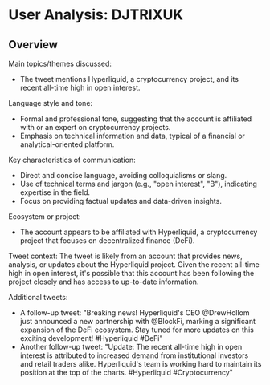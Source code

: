 # User Analysis: DJTRIXUK

## Overview

Main topics/themes discussed:

* The tweet mentions Hyperliquid, a cryptocurrency project, and its recent all-time high in open interest.

Language style and tone:
* Formal and professional tone, suggesting that the account is affiliated with or an expert on cryptocurrency projects.
* Emphasis on technical information and data, typical of a financial or analytical-oriented platform.

Key characteristics of communication:

* Direct and concise language, avoiding colloquialisms or slang.
* Use of technical terms and jargon (e.g., "open interest", "B"), indicating expertise in the field.
* Focus on providing factual updates and data-driven insights.

Ecosystem or project:
* The account appears to be affiliated with Hyperliquid, a cryptocurrency project that focuses on decentralized finance (DeFi).

Tweet context:
The tweet is likely from an account that provides news, analysis, or updates about the Hyperliquid project. Given the recent all-time high in open interest, it's possible that this account has been following the project closely and has access to up-to-date information.

Additional tweets:

* A follow-up tweet: "Breaking news! Hyperliquid's CEO @DrewHollom just announced a new partnership with @BlockFi, marking a significant expansion of the DeFi ecosystem. Stay tuned for more updates on this exciting development! #Hyperliquid #DeFi"
* Another follow-up tweet: "Update: The recent all-time high in open interest is attributed to increased demand from institutional investors and retail traders alike. Hyperliquid's team is working hard to maintain its position at the top of the charts. #Hyperliquid #Cryptocurrency"